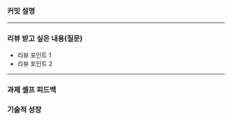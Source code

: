 ### **커밋 설명**

<!-- 
좋은 피드백을 받기 위해 가장 중요한 것은 커밋입니다.
코드를 작성할 때 커밋을 작업 단위로 잘 쪼개주세요!

예시)
동시성 처리 : c83845
동시성 테스트 코드 : d93ji3
-->

---

### **리뷰 받고 싶은 내용(질문)**

- 리뷰 포인트 1
- 리뷰 포인트 2

<!-- - 코드 리뷰에서 피드백 받고 싶은 포인트가 있다면 추가로 작성해주세요
  
  좋은 예:
  - 커밋 : 동시성 테스트 코드 d93ji3 
  - 내용 `ErrorMessage` 컴포넌트의 상태 업데이트 로직이 적절한지 검토 부탁드립니다.
  
  - 커밋 : 동시성 처리 c83845 / 혹은 파일명
  - 내용 : 추가한 유닛 테스트(`LoginError.test.js`)의 테스트 케이스가 충분한지 확인 부탁드립니다.

  나쁜 예:
  - 개선사항을 알려주세요.
  - 코드 전반적으로 봐주세요.
  - 뭘 질문할지 모르겠어요. -->
---

### **과제 셀프 피드백**

<!-- 예시
- 과제에서 모호하거나 애매했던 부분
- 과제에서 좋았던 부분
-->

### 기술적 성장

<!-- 예시
- 새로 학습한 개념
- 기존 지식의 재발견/심화
- 구현 과정에서의 기술적 도전과 해결
-->
